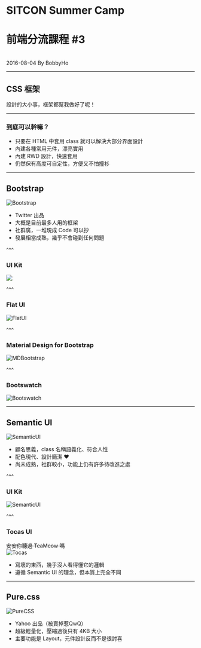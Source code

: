 # SITCON Summer Camp
# 前端分流課程 #3
<br>
2016-08-04 By BobbyHo

---

## CSS 框架
設計的大小事，框架都幫我做好了呢！

---

### 到底可以幹嘛？
* 只要在 HTML 中套用 class 就可以解決大部分界面設計
* 內建各種常用元件，漂亮實用
* 內建 RWD 設計，快速套用
* 仍然保有高度可自定性，方便又不怕撞衫

---

## Bootstrap
![Bootstrap](./assets/css_framework/bootstrap_intro.jpg)

* Twitter 出品
* 大概是目前最多人用的框架
* 社群廣，一堆現成 Code 可以抄
* 發展相當成熟，幾乎不會碰到任何問題

^^^

### UI Kit
![](./assets/css_framework/bootstrap_kit.png)

^^^

### Flat UI
![FlatUI](./assets/css_framework/flatui_kit.png)

^^^

### Material Design for Bootstrap
![MDBootstrap](./assets/css_framework/mdbootstrap_intro.png)

^^^

### Bootswatch
![Bootswatch](./assets/css_framework/bootswatch_intro.png)


---

## Semantic UI

![SemanticUI](./assets/css_framework/semantic_intro.png)

* 顧名思義，class 名稱語義化、符合人性
* 配色現代、設計簡潔 ♥
* 尚未成熟，社群較小，功能上仍有許多待改進之處

^^^

### UI Kit
![SemanticUI](./assets/css_framework/semantic_kit.jpg)

^^^

### Tocas UI
~~安安你聽過 TeaMeow 嗎~~   
![Tocas](./assets/css_framework/tocas_intro.png)

* 寫壞的東西，幾乎沒人看得懂它的邏輯
* 遵循 Semantic UI 的理念，但本質上完全不同

---

## Pure.css
![PureCSS](./assets/css_framework/purecss_intro.jpg)

* Yahoo 出品（被賣掉惹QwQ）
* 超級輕量化，壓縮過後只有 4KB 大小
* 主要功能是 Layout，元件設計反而不是很討喜